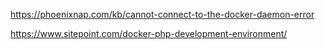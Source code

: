 https://phoenixnap.com/kb/cannot-connect-to-the-docker-daemon-error

https://www.sitepoint.com/docker-php-development-environment/
